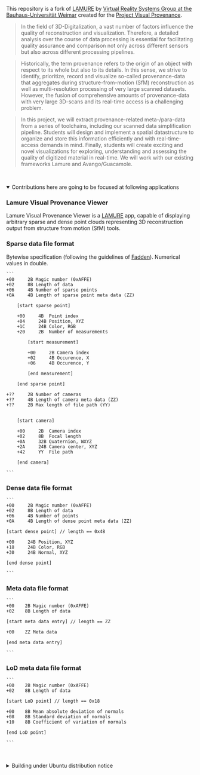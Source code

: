 This repository is a fork of [LAMURE](https://github.com/vrsys/lamure) by [Virtual Reality Systems Group at the Bauhaus-Universität Weimar](http://www.uni-weimar.de/medien/vr) created for the [Project Visual Provenance](https://www.uni-weimar.de/de/medien/professuren/vr/teaching/ss-2017/project-visual-provenance/).

>In the field of 3D-Digitalization, a vast number of factors influence the quality of reconstruction and visualization. Therefore, a detailed analysis over the course of data processing is essential for facilitating quality assurance and comparison not only across different sensors but also across different processing pipelines.

>Historically, the term provenance refers to the origin of an object with respect to its whole but also to its details. In this sense, we strive to identify, prioritize, record and visualize so-called provenance-data that aggregates during structure-from-motion (SfM) reconstruction as well as multi-resolution processing of very large scanned datasets. However, the fusion of comprehensive amounts of provenance-data with very large 3D-scans and its real-time access is a challenging problem.

>In this project, we will extract provenance-related meta-/para-data from a series of toolchains, including our scanned data simplification pipeline. Students will design and implement a spatial datastructure to organize and store this information efficiently and with real-time-access demands in mind. Finally, students will create exciting and novel visualizations for exploring, understanding and assessing the quality of digitized material in real-time. We will work with our existing frameworks Lamure and Avango/Guacamole.

&nbsp;<details open><summary>Contributions here are going to be focused at following applications</summary>

### Lamure Visual Provenance Viewer

Lamure Visual Provenance Viewer is a [LAMURE](https://github.com/vrsys/lamure) app,
capable of displaying arbitrary sparse and dense point clouds representing
3D reconstruction output from structure from motion (SfM) tools.

### Sparse data file format

Bytewise specification (following the guidelines of [Fadden](http://www.fadden.com/tech/file-formats.html)). Numerical values in double.

    ```
    +00     2B Magic number (0xAFFE)
    +02     8B Length of data
    +06     4B Number of sparse points
    +0A     4B Length of sparse point meta data (ZZ)

        [start sparse point]

        +00     4B  Point index
        +04     24B Position, XYZ
        +1C     24B Color, RGB
        +20     2B  Number of measurements

            [start measurement]

            +00     2B Camera index
            +02     4B Occurence, X
            +06     4B Occurence, Y

            [end measurement]

        [end sparse point]

    +??     2B Number of cameras
    +??     4B Length of camera meta data (ZZ)
    +??     2B Max length of file path (YY)


        [start camera]

        +00     2B  Camera index
        +02     8B  Focal length
        +0A     32B Quaternion, WXYZ
        +2A     24B Camera center, XYZ
        +42     YY  File path

        [end camera]

    ```

### Dense data file format

    ```
    +00     2B Magic number (0xAFFE)
    +02     8B Length of data
    +06     4B Number of points
    +0A     4B Length of dense point meta data (ZZ)

    [start dense point] // length == 0x48

    +00     24B Position, XYZ
    +18     24B Color, RGB
    +30     24B Normal, XYZ

    [end dense point]

    ```

### Meta data file format

    ```
    +00    2B Magic number (0xAFFE)
    +02    8B Length of data

    [start meta data entry] // length == ZZ

    +00    ZZ Meta data

    [end meta data entry]

    ```

### LoD meta data file format

    ```
    +00    2B Magic number (0xAFFE)
    +02    8B Length of data

    [start LoD point] // length == 0x18

    +00    8B Mean absolute deviation of normals
    +08    8B Standard deviation of normals
    +10    8B Coefficient of variation of normals

    [end LoD point]

    ```

</details>

&nbsp;<details><summary>Building under Ubuntu distribution notice</summary>

To be able to build [LAMURE](https://github.com/vrsys/lamure) framework, one has to manage following dependencies:

1. Get [CGAL 4.4](http://www.cgal.org/), [schism](https://github.com/chrislu/schism) and [Boost 1.62](http://www.boost.org/).
A very useful shortcut would be to get builds from [here](https://1drv.ms/f/s!ApCtNlJREf82dWvZ7hhdj36-HRs) and unpack them with:

    ```
    cd /
    sudo tar xvfj <name>.tar
    ```
2. Next, install
[OpenGL](www.opengl.org/),
[freeimage](freeimage.sourceforge.net/),
[GMP](gmplib.org/),
[MPFR](www.mpfr.org/),
[freeglut](freeglut.sourceforge.net/) via:

    ```
    sudo apt-get install libgl1-mesa-dev mesa-common-dev libfreeimageplus-dev libfreeimageplus-doc libfreeimageplus3 libgmp3-dev libmpfr-dev libmpfr-doc libmpfr4 libmpfr4-dbg freeglut3-dev
    ```
3. Install Gnu Compiler Collections 4.8:

    ```
    sudo apt-get install gcc-4.8 g++-4.8
    ```

    Make sure that CMake configuration is done properly:

    ```
    CMAKE_CXX_COMPILER:FILEPATH=/usr/bin/g++-4.8
    CMAKE_C_COMPILER:FILEPATH=/usr/bin/gcc-4.8
    ```
&nbsp;</details>